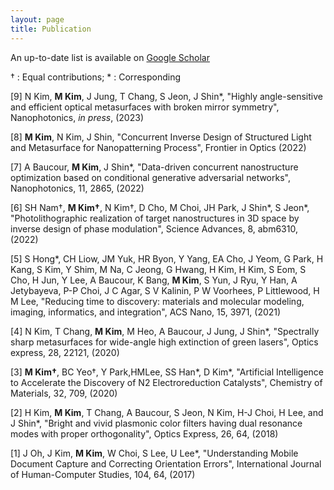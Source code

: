 ```yaml
---
layout: page
title: Publication
---
```


An up-to-date list is available on [Google Scholar](https://scholar.google.co.kr/citations?user=dEDl6yQAAAAJ&hl=en)

† : Equal contributions; * : Corresponding

[9] N Kim, __M Kim__, J Jung, T Chang, S Jeon, J Shin*, "Highly angle-sensitive and efficient optical metasurfaces
with broken mirror symmetry", Nanophotonics, _in press_, (2023)

[8] __M Kim__, N Kim, J Shin, "Concurrent Inverse Design of Structured Light and Metasurface for Nanopatterning
Process", Frontier in Optics (2022)

[7] A Baucour, __M Kim__, J Shin*, "Data-driven concurrent nanostructure optimization based on conditional
generative adversarial networks", Nanophotonics, 11, 2865, (2022)

[6] SH Nam†, __M Kim†__, N Kim†, D Cho, M Choi, JH Park, J Shin*, S Jeon*, "Photolithographic realization
of target nanostructures in 3D space by inverse design of phase modulation", Science Advances, 8,
abm6310, (2022)

[5] S Hong*, CH Liow, JM Yuk, HR Byon, Y Yang, EA Cho, J Yeom, G Park, H Kang, S Kim, Y Shim, M
Na, C Jeong, G Hwang, H Kim, H Kim, S Eom, S Cho, H Jun, Y Lee, A Baucour, K Bang, __M Kim__, S
Yun, J Ryu, Y Han, A Jetybayeva, P-P Choi, J C Agar, S V Kalinin, P W Voorhees, P Littlewood, H
M Lee, "Reducing time to discovery: materials and molecular modeling, imaging, informatics, and
integration", ACS Nano, 15, 3971, (2021)

[4] N Kim, T Chang, __M Kim__, M Heo, A Baucour, J Jung, J Shin*, "Spectrally sharp metasurfaces for
wide-angle high extinction of green lasers", Optics express, 28, 22121, (2020)

[3] __M Kim†__, BC Yeo†, Y Park,HMLee, SS Han*, D Kim*, "Artificial Intelligence to Accelerate the Discovery
of N2 Electroreduction Catalysts", Chemistry of Materials, 32, 709, (2020)

[2] H Kim, __M Kim__, T Chang, A Baucour, S Jeon, N Kim, H-J Choi, H Lee, and J Shin*, "Bright and vivid
plasmonic color filters having dual resonance modes with proper orthogonality", Optics Express, 26,
64, (2018)

[1] J Oh, J Kim, __M Kim__, W Choi, S Lee, U Lee*, "Understanding Mobile Document Capture and Correcting
Orientation Errors", International Journal of Human-Computer Studies, 104, 64, (2017)
